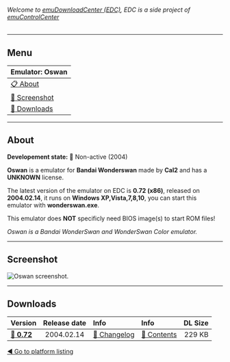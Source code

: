 ###### Welcome to [emuDownloadCenter (EDC)](https://github.com/PhoenixInteractiveNL/emuDownloadCenter/wiki/), EDC is a side project of [emuControlCenter](https://github.com/PhoenixInteractiveNL/emuControlCenter/wiki/)
***
## Menu
| **Emulator: Oswan** |
|:---------|
| [:clipboard: About](#about) |
| [:sunrise: Screenshot](#screenshot) |
| [:floppy_disk: Downloads](#downloads) |
***
## About
**Developement state:** :red_circle: Non-active (2004)

**Oswan** is a emulator for **Bandai Wonderswan** made by **Cal2** and has a **UNKNOWN** license.

The latest version of the emulator on EDC is **0.72 (x86)**, released on **2004.02.14**, it runs on **Windows XP,Vista,7,8,10**, you can start this emulator with **wonderswan.exe**.

This emulator does **NOT** specificly need BIOS image(s) to start ROM files!

_Oswan is a Bandai WonderSwan and WonderSwan Color emulator._
***
## Screenshot
![](https://raw.githubusercontent.com/PhoenixInteractiveNL/emuDownloadCenter/master/hooks/oswan/screen.jpg "Oswan screenshot.")
***
## Downloads
| Version  | Release date  | Info       | Info       | DL Size    |
|:---------|:-------------:|:-----------|:-----------|-----------:|
| [:floppy_disk: **0.72**](https://github.com/PhoenixInteractiveNL/edc-repo0005/raw/master/oswan/0.72.7z) | 2004.02.14 | [:page_facing_up: Changelog](https://github.com/PhoenixInteractiveNL/edc-repo0005/blob/master/oswan/0.72_changelog.txt) | [:mag_right: Contents](https://github.com/PhoenixInteractiveNL/edc-repo0005/blob/master/oswan/0.72_contents.txt) | 229 KB |

[:arrow_backward: Go to platform listing](https://github.com/PhoenixInteractiveNL/emuDownloadCenter/wiki/EDC-Platform-List)
